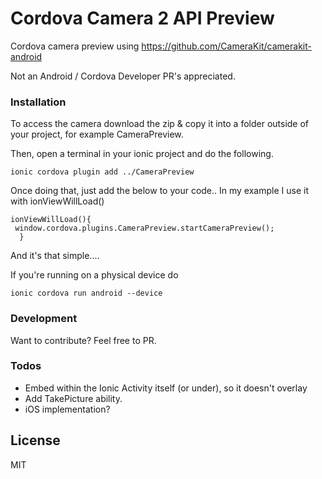 # Cordova Camera 2 API Preview
Cordova camera preview using  https://github.com/CameraKit/camerakit-android 

Not an Android / Cordova Developer PR's appreciated. 



### Installation
To access the camera download the zip & copy it into a folder outside of your project, for example CameraPreview. 

Then, open a terminal in your ionic project and do the following.

```
ionic cordova plugin add ../CameraPreview

```

Once doing that, just add the below to your code.. In my example I use it with ionViewWillLoad()
```
ionViewWillLoad(){
 window.cordova.plugins.CameraPreview.startCameraPreview();
  }
```

And it's that simple....

If you're running on a physical device do
```
ionic cordova run android --device
```
### Development
Want to contribute? Feel free to PR.

### Todos

 - Embed within the Ionic Activity itself (or under), so it doesn't overlay
 - Add TakePicture ability.
 - iOS implementation?

License
----

MIT



